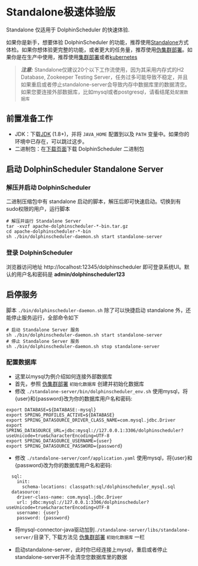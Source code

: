 # Standalone极速体验版

Standalone 仅适用于 DolphinScheduler 的快速体验.

如果你是新手，想要体验 DolphinScheduler 的功能，推荐使用[Standalone](standalone.md)方式体检。如果你想体验更完整的功能，或者更大的任务量，推荐使用[伪集群部署](pseudo-cluster.md)。如果你是在生产中使用，推荐使用[集群部署](cluster.md)或者[kubernetes](kubernetes.md)

> **_注意:_** Standalone仅建议20个以下工作流使用，因为其采用内存式的H2 Database, Zookeeper Testing Server，任务过多可能导致不稳定，并且如果重启或者停止standalone-server会导致内存中数据库里的数据清空。
> 如果您要连接外部数据库，比如mysql或者postgresql，请看结尾处`配置数据库`

## 前置准备工作

* JDK：下载[JDK][jdk] (1.8+)，并将 `JAVA_HOME` 配置到以及 `PATH` 变量中。如果你的环境中已存在，可以跳过这步。
* 二进制包：在[下载页面](https://dolphinscheduler.apache.org/zh-cn/download/download.html)下载 DolphinScheduler 二进制包

## 启动 DolphinScheduler Standalone Server

### 解压并启动 DolphinScheduler

二进制压缩包中有 standalone 启动的脚本，解压后即可快速启动。切换到有sudo权限的用户，运行脚本

```shell
# 解压并运行 Standalone Server
tar -xvzf apache-dolphinscheduler-*-bin.tar.gz
cd apache-dolphinscheduler-*-bin
sh ./bin/dolphinscheduler-daemon.sh start standalone-server
```

### 登录 DolphinScheduler

浏览器访问地址 http://localhost:12345/dolphinscheduler 即可登录系统UI。默认的用户名和密码是 **admin/dolphinscheduler123**

## 启停服务

脚本 `./bin/dolphinscheduler-daemon.sh` 除了可以快捷启动 standalone 外，还能停止服务运行，全部命令如下

```shell
# 启动 Standalone Server 服务
sh ./bin/dolphinscheduler-daemon.sh start standalone-server
# 停止 Standalone Server 服务
sh ./bin/dolphinscheduler-daemon.sh stop standalone-server
```

[jdk]: https://www.oracle.com/technetwork/java/javase/downloads/index.html

### 配置数据库

* 这里以mysql为例介绍如何连接外部数据库
* 首先，参照 [伪集群部署](pseudo-cluster.md) `初始化数据库` 创建并初始化数据库 
* 修改 `./standalone-server/bin/dolphinscheduler_env.sh` 使用mysql，将{user}和{password}改为你的数据库用户名和密码:

```shell
export DATABASE=${DATABASE:-mysql}
export SPRING_PROFILES_ACTIVE=${DATABASE}
export SPRING_DATASOURCE_DRIVER_CLASS_NAME=com.mysql.jdbc.Driver
export SPRING_DATASOURCE_URL=jdbc:mysql://127.0.0.1:3306/dolphinscheduler?useUnicode=true&characterEncoding=UTF-8
export SPRING_DATASOURCE_USERNAME={user}
export SPRING_DATASOURCE_PASSWORD={password}
```

* 修改 `./standalone-server/conf/application.yaml` 使用mysql，将{user}和{password}改为你的数据库用户名和密码:

```properties
  sql:
    init:
      schema-locations: classpath:sql/dolphinscheduler_mysql.sql
  datasource:
    driver-class-name: com.mysql.jdbc.Driver
    url: jdbc:mysql://127.0.0.1:3306/dolphinscheduler?useUnicode=true&characterEncoding=UTF-8
    username: {user}
    password: {password}
```

* 将mysql-connector-java驱动加到`./standalone-server/libs/standalone-server/`目录下, 下载方法见 [伪集群部署](pseudo-cluster.md) `初始化数据库` 一栏

* 启动standalone-server，此时你已经连接上mysql，重启或者停止standalone-server并不会清空您数据库里的数据